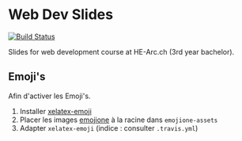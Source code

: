 # Web Dev Slides

[![Build Status](https://travis-ci.com/HE-Arc/slides-devweb.svg?branch=master)](https://travis-ci.com/HE-Arc/slides-devweb)

Slides for web development course at HE-Arc.ch (3rd year bachelor).

## Emoji's

Afin d'activer les Emoji's.

1. Installer [xelatex-emoji](https://github.com/mreq/xelatex-emoji)
2. Placer les images [emojione](https://github.com/Ranks/emojione-assets) à la racine dans `emojione-assets`
3. Adapter `xelatex-emoji` (indice : consulter `.travis.yml`)
